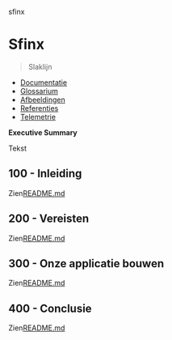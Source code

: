 sfinx

# Sfinx

> Slaklijn

-   [Documentatie](./DOCUMENTATION.md)
-   [Glossarium](./GLOSSARY.md)
-   [Afbeeldingen](./IMAGES.md)
-   [Referenties](./REFERENCES.md)
-   [Telemetrie](./TELEMETRY.md)

**Executive Summary**

Tekst

## 100 - Inleiding

Zien[README.md](./100/README.md)

## 200 - Vereisten

Zien[README.md](./200/README.md)

## 300 - Onze applicatie bouwen

Zien[README.md](./300/README.md)

## 400 - Conclusie

Zien[README.md](./400/README.md)
